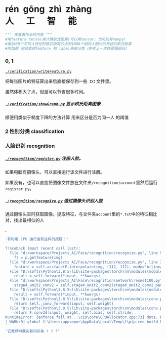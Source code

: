 <h1 style="white-space:pre">rén  gōng  zhì  zhàng<br/>人      工      智      能</h1>

```python
""" 先看看作业的内容 """
#用feature tensor来计算欧式距离(可以用tensor，也可以转numpy)
#画1000个不同人特征的欧式距离的点和1000个相同人图片的特征的欧式距离
#附加题 用获取的feature 和 label来做分类（参考上一次的逻辑回归）
```

### 0, 1

[`./verification/writeFeature.py`](./verification/writeFeature.py)

把每张图片的特征算出来后直接保存到一些 .txt 文件里。

虽然体积大了点，但是可以节省很多时间。

##### [`./verification/showGraph.py`](./verification/showGraph.py) 显示欧氏距离图像

顺便用类似于梯度下降的方法计算 用来区分是否为同一人 的阈值

### 2 性别分类 classification



### 人脸识别 recognition

##### [`./recognition/register.py`](./recognition/register.py) 注册人脸。

如果电脑有摄像头，可以直接运行该文件进行注册。

如果没有，也可以直接把图像文件放在文件夹`/recognition/account`里然后运行`register.py`。

##### [`./recognition/recognize.py`](./recognition/recognize.py) 通过摄像头识别人脸

通过摄像头实时获取图像，提取特征，与文件夹`account`里的`*.txt`中的特征相比对，找出最相似的人

.



```js
'有时用 CPU 运行会有这样的报错：'
`
Traceback (most recent call last):
  File "d:/workspace/Projects_AI/Face/recognition/recognize.py", line 50, in <module>
    ft = p.getfeature(img)
  File "d:/workspace/Projects_AI/Face/recognition/recognize.py", line 31, in getfeature
    feature = self.arcface(F.interpolate(img, (112, 112), mode='bilinear', align_corners=True))
  File "D:\softs\Python\3.8.5\lib\site-packages\torch\nn\modules\module.py", line 727, in _call_impl
    result = self.forward(*input, **kwargs)
  File "d:\workspace\Projects_AI\Face\recognition\network\resnet100.py", line 814, in forward
    stage4_unit2_conv2 = self.stage4_unit2_conv2(stage4_unit2_conv2_pad)
  File "D:\softs\Python\3.8.5\lib\site-packages\torch\nn\modules\module.py", line 727, in _call_impl
    result = self.forward(*input, **kwargs)
  File "D:\softs\Python\3.8.5\lib\site-packages\torch\nn\modules\conv.py", line 423, in forward
    return self._conv_forward(input, self.weight)
  File "D:\softs\Python\3.8.5\lib\site-packages\torch\nn\modules\conv.py", line 419, in _conv_forward
    return F.conv2d(input, weight, self.bias, self.stride,
RuntimeError: [enforce fail at ..\c10\core\CPUAllocator.cpp:73] data. DefaultCPUAllocator: not enough memory: you tried to allocate 9437184 bytes. Buy new RAM!
[ WARN:0] global C:\Users\appveyor\AppData\Local\Temp\1\pip-req-build-kh7iq4w7\opencv\modules\videoio\src\cap_msmf.cpp (434) \`anonymous-namespace'::SourceReaderCB::~SourceReaderCB terminating async callback
`
'它竟然叫我买新内存条 ! ? ?'

```


